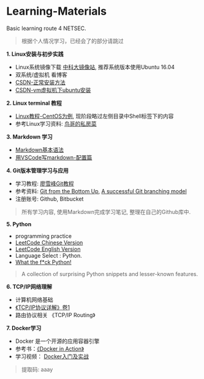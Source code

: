# Learning-Materials
Basic learning route 4 NETSEC.
>根据个人情况学习，已经会了的部分请跳过

**1. Linux安装与初步实践**
   - Linux系统镜像下载 [中科大镜像站](http://mirrors.ustc.edu.cn/), 推荐系统版本使用Ubuntu 16.04
   - 双系统/虚拟机 看博客
   - [CSDN-正常安装方法](https://blog.csdn.net/lnfxbianxiu/article/details/80394284)
   - [CSDN-vm虚拟机下ubuntu安装](https://blog.csdn.net/stpeace/article/details/78598333)

**2. Linux terminal 教程**
   - [Linux教程-CentOS为例](http://www.runoob.com/linux/linux-system-contents.html), 现阶段略过左侧目录中Shell标签下的内容
   - 参考Linux学习资料: [鸟哥的私房菜](https://github.com/NETSEC-StudyGroup/books/blob/master/codebasic/%E9%B8%9F%E5%93%A5%E7%9A%84Linux%E7%A7%81%E6%88%BF%E8%8F%9C.pdf)

**3. Markdown 学习**
   - [Markdown基本语法](https://www.jianshu.com/p/191d1e21f7ed)
   - [用VSCode写markdown-配置篇](https://www.jianshu.com/p/18876655b452)

**4. Git版本管理学习与应用**
   - 学习教程: [廖雪峰Git教程](https://www.liaoxuefeng.com/wiki/0013739516305929606dd18361248578c67b8067c8c017b000)
   - 参考资料: [Git from the Bottom Up](https://jwiegley.github.io/git-from-the-bottom-up/), [A successful Git branching model](https://nvie.com/posts/a-successful-git-branching-model/)
   - 注册账号: Github, Bitbucket
>所有学习内容, 使用Markdown完成学习笔记, 整理在自己的Github库中.

**5. Python**
   - programming practice
   - [LeetCode Chinese Version](https://leetcode-cn.com/)
   - [LeetCode English Version](https://leetcode.com/)
   - Language Select : Python.
   - [What the f*ck Python!](https://link.zhihu.com/?target=https%3A//github.com/satwikkansal/wtfpython)
>A collection of surprising Python snippets and lesser-known features.

**6. TCP/IP网络理解**
   - 计算机网络基础
   - [《TCP/IP协议详解》卷1](https://github.com/NETSEC-StudyGroup/books/blob/master/codebasic/TCP:IP/TCP-IP%E8%AF%A6%E8%A7%A3%E5%8D%B71%EF%BC%9A%E5%8D%8F%E8%AE%AE.pdf)
   - 路由协议相关 《TCP/IP Routing》
   
**7. Docker学习**
   - Docker 是一个开源的应用容器引擎
   - 参考书：[《Docker in Action》](https://github.com/NETSEC-StudyGroup/books/blob/master/Docker/Docker%20in%20Action.pdf)
   - 学习视频： [Docker入门及实战](https://pan.baidu.com/s/1vUNUEfouadVvyz0R9j9spg)
> 提取码: aaay

